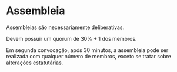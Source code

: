 # Assembleia

Assembleias são necessariamente deliberativas.

Devem possuir um quórum de 30% + 1 dos membros.

Em segunda convocação, após 30 minutos, a assembleia pode ser realizada com qualquer número de membros, exceto se tratar sobre alterações estatutárias.
